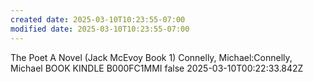```yaml
---
created date: 2025-03-10T10:23:55-07:00
modified date: 2025-03-10T10:23:55-07:00
---
```

The Poet
A Novel (Jack McEvoy Book 1)
Connelly, Michael:Connelly, Michael
BOOK
KINDLE
B000FC1MMI
false
2025-03-10T00:22:33.842Z
